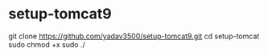 # setup-tomcat9
git clone https://github.com/yadav3500/setup-tomcat9.git
cd setup-tomcat
sudo chmod +x
sudo ./
